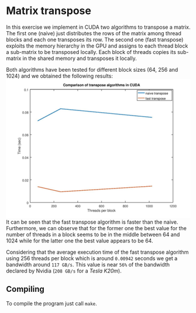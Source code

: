 # Matrix transpose

In this exercise we implement in CUDA two algorithms to transpose a matrix. The
first one (naive) just distributes the rows of the matrix among thread blocks
and each one transposes its row. The second one (fast transpose) exploits the
memory hierarchy in the GPU and assigns to each thread block a sub-matrix to be
transposed locally. Each block of threads copies its sub-matrix in the shared
memory and transposes it locally.

Both algorithms have been tested for different block sizes (64, 256 and 1024) and
we obtained the following results:
![naive_vs_fast](naive_vs_fast.jpg)
It can be seen that the fast transpose algorithm is faster than the naive.
Furthermore, we can observe that for the former one the best value for the number
of threads in a block seems to be in the middle between 64 and 1024 while for the
latter one the best value appears to be 64.

Considering that the average execution time of the fast transpose algorithm using
256 threads per block which is around `0.00942` seconds we get a bandwidth
around `117 GB/s`. This value is near `56%` of the bandwidth declared by
Nvidia (`208 GB/s` for a *Tesla K20m*).

## Compiling
To compile the program just call `make`.
